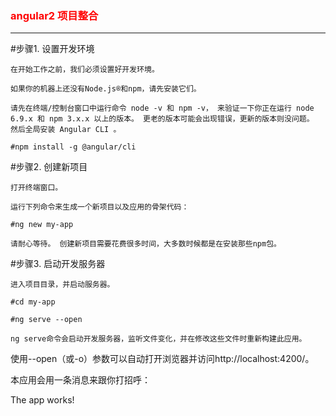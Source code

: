 
<h3 style="color:red;">angular2 项目整合</h3>
<hr stye="height:1px;color:block;">

#步骤1. 设置开发环境

    在开始工作之前，我们必须设置好开发环境。

    如果你的机器上还没有Node.js®和npm，请先安装它们。

    请先在终端/控制台窗口中运行命令 node -v 和 npm -v， 来验证一下你正在运行 node 6.9.x 和 npm 3.x.x 以上的版本。 更老的版本可能会出现错误，更新的版本则没问题。
    然后全局安装 Angular CLI 。

    #npm install -g @angular/cli
#步骤2. 创建新项目

    打开终端窗口。

    运行下列命令来生成一个新项目以及应用的骨架代码：

    #ng new my-app
    
    请耐心等待。 创建新项目需要花费很多时间，大多数时候都是在安装那些npm包。
#步骤3. 启动开发服务器

    进入项目目录，并启动服务器。

    #cd my-app
    
    #ng serve --open
    
    ng serve命令会启动开发服务器，监听文件变化，并在修改这些文件时重新构建此应用。

使用--open（或-o）参数可以自动打开浏览器并访问http://localhost:4200/。

本应用会用一条消息来跟你打招呼：

The app works!
